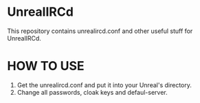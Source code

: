 # UnrealIRCd
This repository contains unrealircd.conf and other useful stuff for UnrealIRCd.


# HOW TO USE
1. Get the unrealircd.conf and put it into your Unreal's directory.
2. Change all passwords, cloak keys and defaul-server.
